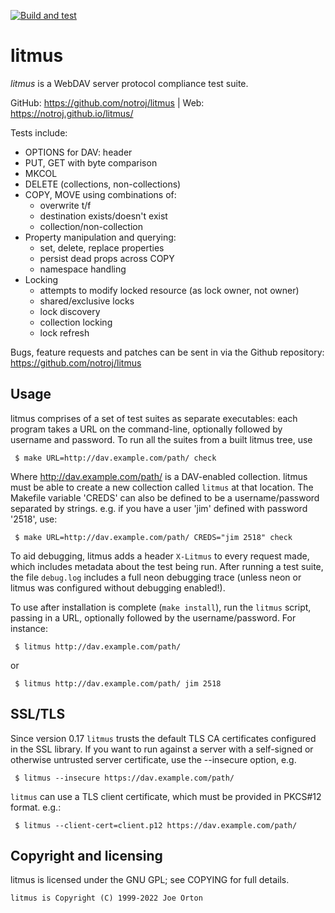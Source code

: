 
[![Build and test](https://github.com/notroj/litmus/actions/workflows/ci.yml/badge.svg)](https://github.com/notroj/litmus/actions/workflows/ci.yml)

# litmus

_litmus_ is a WebDAV server protocol compliance test suite.

GitHub: https://github.com/notroj/litmus | Web: https://notroj.github.io/litmus/

Tests include:

* OPTIONS for DAV: header
* PUT, GET with byte comparison
* MKCOL
* DELETE (collections, non-collections)
*   COPY, MOVE using combinations of:
    *   overwrite t/f
    *   destination exists/doesn't exist
    *   collection/non-collection
*   Property manipulation and querying:
    *   set, delete, replace properties
    *   persist dead props across COPY
    *   namespace handling
*   Locking
    *   attempts to modify locked resource (as lock owner, not owner)
    *   shared/exclusive locks
    *   lock discovery
    *   collection locking
    *   lock refresh

Bugs, feature requests and patches can be sent in via the Github
repository: https://github.com/notroj/litmus

## Usage

litmus comprises of a set of test suites as separate executables: each
program takes a URL on the command-line, optionally followed by
username and password.  To run all the suites from a built litmus
tree, use

~~~
 $ make URL=http://dav.example.com/path/ check
~~~

Where http://dav.example.com/path/ is a DAV-enabled collection.  litmus
must be able to create a new collection called `litmus` at that
location.  The Makefile variable 'CREDS' can also be defined to be a
username/password separated by strings.  e.g. if you have a user 'jim'
defined with password '2518', use:

~~~
 $ make URL=http://dav.example.com/path/ CREDS="jim 2518" check
~~~

To aid debugging, litmus adds a header `X-Litmus` to every request
made, which includes metadata about the test being run.  After running 
a test suite, the file `debug.log` includes a full neon debugging trace
(unless neon or litmus was configured without debugging enabled!).

To use after installation is complete (`make install`), run the
`litmus` script, passing in a URL, optionally followed by the
username/password.  For instance:

~~~
 $ litmus http://dav.example.com/path/
~~~

or

~~~
 $ litmus http://dav.example.com/path/ jim 2518
~~~

## SSL/TLS

Since version 0.17 `litmus` trusts the default TLS CA certificates
configured in the SSL library. If you want to run against a server
with a self-signed or otherwise untrusted server certificate, use the
--insecure option, e.g.

~~~
 $ litmus --insecure https://dav.example.com/path/
~~~

`litmus` can use a TLS client certificate, which must be provided in
PKCS#12 format. e.g.:

~~~
 $ litmus --client-cert=client.p12 https://dav.example.com/path/
~~~

## Copyright and licensing

litmus is licensed under the GNU GPL; see COPYING for full details.

~~~
litmus is Copyright (C) 1999-2022 Joe Orton
~~~
